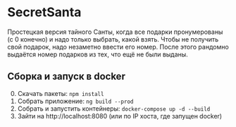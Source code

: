 # SecretSanta

Простецкая версия тайного Санты, когда все подарки пронумерованы (с 0 конечно) и надо только выбрать,
какой взять. Чтобы не получить свой подарок, надо незаметно ввести его номер. После этого рандомно
выдаётся номер подарков из тех, что ещё не были выданы.

## Сборка и запуск в docker

0. Скачать пакеты: `npm install`
1. Собрать приложение: `ng build --prod`
2. Собрать и запустить контейнеры: `docker-compose up -d --build`
3. Зайти на http://localhost:8080 (или по IP хоста, где запущен docker)
